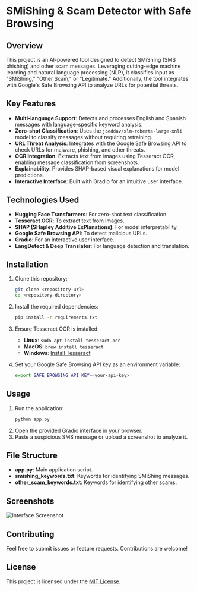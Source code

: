 
# SMiShing & Scam Detector with Safe Browsing

## Overview
This project is an AI-powered tool designed to detect SMiShing (SMS phishing) and other scam messages. Leveraging cutting-edge machine learning and natural language processing (NLP), it classifies input as "SMiShing," "Other Scam," or "Legitimate." Additionally, the tool integrates with Google's Safe Browsing API to analyze URLs for potential threats.

## Key Features
- **Multi-language Support**: Detects and processes English and Spanish messages with language-specific keyword analysis.
- **Zero-shot Classification**: Uses the `joeddav/xlm-roberta-large-xnli` model to classify messages without requiring retraining.
- **URL Threat Analysis**: Integrates with the Google Safe Browsing API to check URLs for malware, phishing, and other threats.
- **OCR Integration**: Extracts text from images using Tesseract OCR, enabling message classification from screenshots.
- **Explainability**: Provides SHAP-based visual explanations for model predictions.
- **Interactive Interface**: Built with Gradio for an intuitive user interface.

## Technologies Used
- **Hugging Face Transformers**: For zero-shot text classification.
- **Tesseract OCR**: To extract text from images.
- **SHAP (SHapley Additive ExPlanations)**: For model interpretability.
- **Google Safe Browsing API**: To detect malicious URLs.
- **Gradio**: For an interactive user interface.
- **LangDetect & Deep Translator**: For language detection and translation.

## Installation
1. Clone this repository:
   ```bash
   git clone <repository-url>
   cd <repository-directory>
   ```
2. Install the required dependencies:
   ```bash
   pip install -r requirements.txt
   ```
3. Ensure Tesseract OCR is installed:
   - **Linux**: `sudo apt install tesseract-ocr`
   - **MacOS**: `brew install tesseract`
   - **Windows**: [Install Tesseract](https://github.com/tesseract-ocr/tesseract)

4. Set your Google Safe Browsing API key as an environment variable:
   ```bash
   export SAFE_BROWSING_API_KEY=<your-api-key>
   ```

## Usage
1. Run the application:
   ```bash
   python app.py
   ```
2. Open the provided Gradio interface in your browser.
3. Paste a suspicious SMS message or upload a screenshot to analyze it.

## File Structure
- **app.py**: Main application script.
- **smishing_keywords.txt**: Keywords for identifying SMiShing messages.
- **other_scam_keywords.txt**: Keywords for identifying other scams.

## Screenshots
![Interface Screenshot](https://via.placeholder.com/600x400.png?text=Add+Your+Screenshot+Here)

## Contributing
Feel free to submit issues or feature requests. Contributions are welcome!

## License
This project is licensed under the [MIT License](LICENSE).
